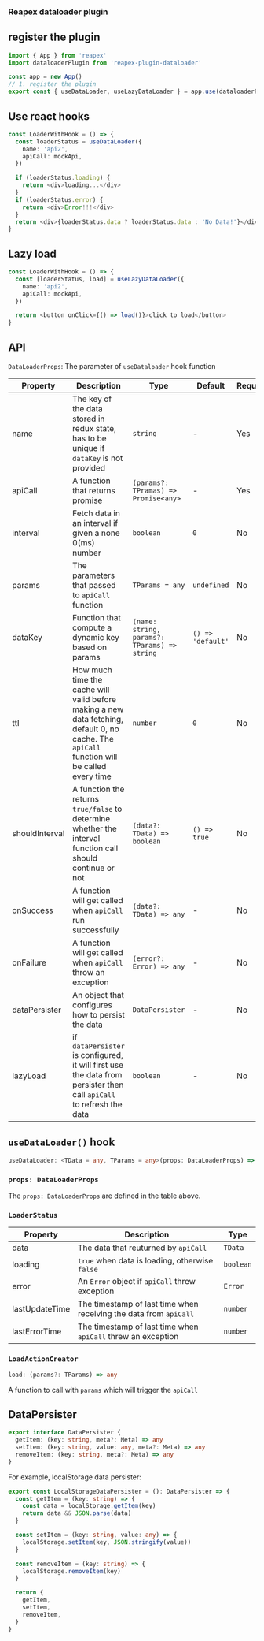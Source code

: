 ### Reapex dataloader plugin

## register the plugin

```typescript
import { App } from 'reapex'
import dataloaderPlugin from 'reapex-plugin-dataloader'

const app = new App()
// 1. register the plugin
export const { useDataLoader, useLazyDataLoader } = app.use(dataloaderPlugin)
```

## Use react hooks
```typescript
const LoaderWithHook = () => {
  const loaderStatus = useDataLoader({
    name: 'api2',
    apiCall: mockApi,
  })

  if (loaderStatus.loading) {
    return <div>loading...</div>
  }
  if (loaderStatus.error) {
    return <div>Error!!!</div>
  }
  return <div>{loaderStatus.data ? loaderStatus.data : 'No Data!'}</div>
}
```

## Lazy load
```typescript
const LoaderWithHook = () => {
  const [loaderStatus, load] = useLazyDataLoader({
    name: 'api2',
    apiCall: mockApi,
  })

  return <button onClick={() => load()}>click to load</button>
}
```

## API
`DataLoaderProps`: The parameter of `useDataloader` hook function

| Property | Description | Type | Default | Required |
| --- | --- | --- | --- | --- |
| name | The key of the data stored in redux state, has to be unique if `dataKey` is not provided | `string` | - | Yes |
| apiCall | A function that returns promise | `(params?: TPramas) => Promise<any>` | - | Yes |
| interval | Fetch data in an interval if given a none 0(ms) number | `boolean` | `0` | No |
| params | The parameters that passed to `apiCall` function | `TParams = any` | `undefined` | No |
| dataKey | Function that compute a dynamic key based on params | `(name: string, params?: TParams) => string` | `() => 'default'` | No |
| ttl | How much time the cache will valid before making a new data fetching, default 0, no cache. The `apiCall` function will be called every time | `number` | `0` | No |
| shouldInterval | A function the returns `true/false` to determine whether the interval function call should continue or not | `(data?: TData) => boolean` | `() => true` | No |
| onSuccess | A function will get called when `apiCall` run successfully | `(data?: TData) => any` | - | No |
| onFailure | A function will get called when `apiCall` throw an exception | `(error?: Error) => any` | - | No |
| dataPersister | An object that configures how to persist the data | `DataPersister` | - | No |
| lazyLoad | if `dataPersister` is configured, it will first use the data from persister then call `apiCall` to refresh the data | `boolean` | - | No |

## `useDataLoader()` hook
```ts
useDataLoader: <TData = any, TParams = any>(props: DataLoaderProps) => [LoaderStatus<TData>, LoadActionCreator]
```

### `props: DataLoaderProps`
The `props: DataLoaderProps` are defined in the table above.

### `LoaderStatus`
| Property | Description | Type |
| --- | --- | --- |
| data | The data that reuturned by `apiCall` | `TData` |
| loading | `true` when data is loading, otherwise `false` | `boolean` |
| error | An `Error` object if `apiCall` threw exception | `Error` |
| lastUpdateTime | The timestamp of last time when receiving the data from `apiCall` | `number` | undefined` |
| lastErrorTime | The timestamp of last time when `apiCall` threw an exception | `number` | undefined` |

### `LoadActionCreator`
```ts
load: (params?: TParams) => any
```
A function to call with `params` which will trigger the `apiCall`

## DataPersister
```ts
export interface DataPersister {
  getItem: (key: string, meta?: Meta) => any
  setItem: (key: string, value: any, meta?: Meta) => any
  removeItem: (key: string, meta?: Meta) => any
}
```

For example, localStorage data persister:
```ts
export const LocalStorageDataPersister = (): DataPersister => {
  const getItem = (key: string) => {
    const data = localStorage.getItem(key)
    return data && JSON.parse(data)
  }

  const setItem = (key: string, value: any) => {
    localStorage.setItem(key, JSON.stringify(value))
  }

  const removeItem = (key: string) => {
    localStorage.removeItem(key)
  }

  return {
    getItem,
    setItem,
    removeItem,
  }
}
```
